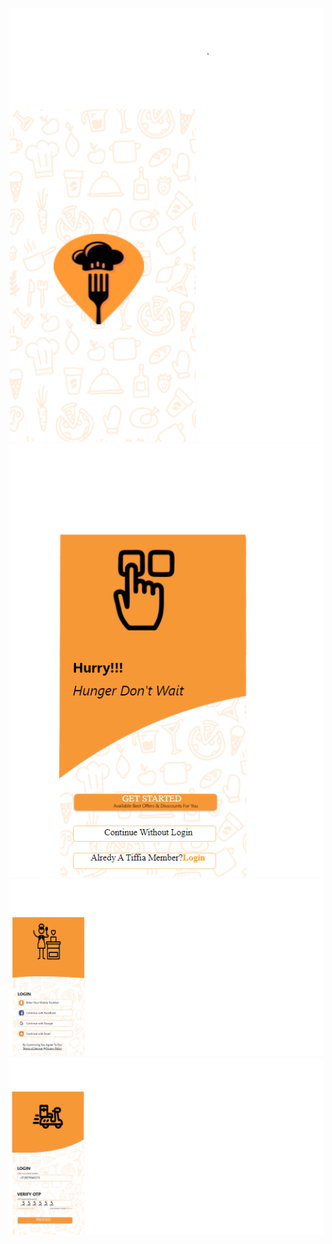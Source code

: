 
![](ScreenShots/FirstScreen.png)
![](ScreenShots/SecondScreen.png)
![](ScreenShots/ThirdScreen.png)
![](ScreenShots/FourthScreen.png)
